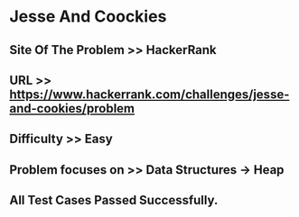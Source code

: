 # Jesse And Coockies


## Site Of The Problem >> HackerRank

## URL >> https://www.hackerrank.com/challenges/jesse-and-cookies/problem

## Difficulty >> Easy

## Problem focuses on >> Data Structures -> Heap


## All Test Cases Passed Successfully. 

